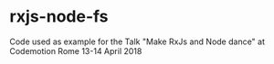 # rxjs-node-fs
Code used as example for the Talk "Make RxJs and Node dance" at Codemotion Rome 13-14 April 2018
